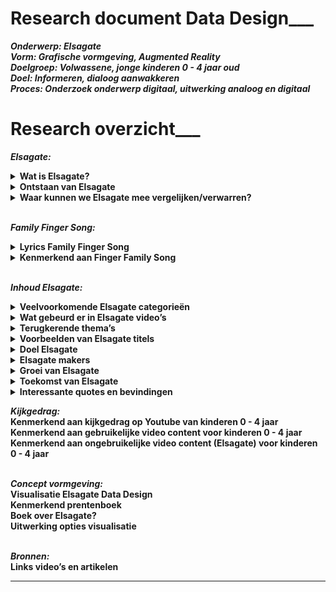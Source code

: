 # Research document Data Design___  


***Onderwerp: Elsagate <br>
Vorm: Grafische vormgeving, Augmented Reality<br>
Doelgroep: Volwassene, jonge kinderen 0 - 4 jaar oud<br>
Doel: Informeren, dialoog aanwakkeren<br>
Proces: Onderzoek onderwerp digitaal, uitwerking analoog en digitaal<br>***

# Research overzicht___ 

**_Elsagate:_** <br>
<details><summary><b>Wat is Elsagate?</b> </summary>
ElsaGate is een fenomeen op YouTube waarbij  video’s geschikt lijken voor jonge kinderen terwijl dit eigelijk niet het geval is. Het is verontrustend om te bedenken dat dit soort content op gigantisch veel kanalen terug te vinden is en het bijna onvermijdelijk is geworden voor jonge kinderen om deze video’s niet tegen te komen. 
<br><br>
  
Elsagate is de wolf in schaapskleren op Youtube. Er staan tig video’s online waarin bekende cartoonfiguren zoals Spiderman, Frozen Elsa, Joker en Mickey Mouse die vreemd of ongepaste gedrag vertonen. Deze video’s zijn specifiek gericht op jonge kinderen.
</details>

<details><summary><b>Ontstaan van Elsagate</b></summary>
Het is fenomeen is ontstaan vanuit het kinderliedje Finger Family Song. Dit is weer afkomstig van een veel oudere rijm liedje genaamd "Tommy Thumb", en mogelijk een Japans lied, "Ohanashi yubi-san" (Talking Fingers).
<br><br>
Een van de eerste Finger Family Song video’s ge-upload op Youtube kwam uit India.
</details>

<details><summary><b>Waar kunnen we Elsagate mee vergelijken/verwarren?</b></summary>
Uiteraard met cartoons voor volwassene. Denk aan;
<br><br>
- Happy Tree Friends<br>
- Don’t Hug Me I’m Scared<br>
- Southpark<br>
- Family Guy<br>
- Mr Pickles<br>
- The Simpsons<br>
- Futurama<br>
- Beavis and Butthead<br>
- Rick and Morty<br>
<br>
Een groot verschil met dit soort programma’s is dat deze opzettelijk bedoeld zijn voor de volwassene generatie en qua verhaallijn daar ook op inspeelt. De context heeft een diepere laag dan alleen educatie. Het kan bijvoorbeeld gaan over complexe systemen binnen de maatschappij of bewust een parodie zijn op elementen die volwassenen herkennen uit hun eigen dagelijks leven. 
Kinderprogramma’s (0 - 4 jaar) hebben daarentegen geen diepere laag behalve dat het simpele educatie en vermaak biedt. Het grote verschil tussen de twee is het motief. 
</details><br>

**_Family Finger Song:_**<br>
<details><summary><b>Lyrics Family Finger Song</b></summary>
<br><br>  
<i>Daddy finger, daddy finger. Where are you?
<br><br>
Here I am, here I am. 
How do you do?
<br><br>
Mommy finger, mommy finger.
Where are you?
<br><br>
Here I am, here I am.
How do you do?
<br><br>
Brother finger, brother finger.
Where are you? 
<br><br>
Here I am, here I am.
How do you do?
<br><br>
Sister finger, sister finger.
Where are you?
<br><br>
Here I am, here I am.
How do you do?
<br><br>
Baby finger, baby finger.
Where are you? 
<br><br>
Here I am, here I am.
  How do you do?</i>
<br><br> 
</details>  

<details><summary><b>Kenmerkend aan Finger Family Song</b></summary> 
De hiërarchie en het liedje constant herhalen:
<br> <br> 
Vader - Duim<br> 
Moeder - wijsvinger<br> 
Zoon - middelvinger<br> 
Dochter - Ringvinger<br> 
Baby (onbekend geslacht) - Roze<br> <br> 
</details><br> 


**_Inhoud Elsagate:_**<br>
<details><summary><b>Veelvoorkomende Elsagate categorieën</b></summary>

- Finger Family Song<br>
- Toys unboxing<br>
- Learn colours<br>
<br> 
</details>
  
<details><summary><b>Wat gebeurd er in Elsagate video’s</b></summary>
In de onschuldige essentie gaat het om kleuren en termen leren (dieren, familie, objecten) in de vorm van een kinderliedje dat zichzelf constant herhaalt. 
</details>
    
<details><summary><b>Terugkerende thema’s</b></summary>
- Stelen van alcohol en vechten<br>
- Ongelukken <br>
- Fobie voor spinnen en insecten<br>
- Eten en drinken van poep en plas <br>
- Naald injecties <br>
- Zwangerschap & abortus <br>
- Fysieke autoriteit tussen kind en volwassene <br>
- Seksualiseren van zwangere kinderen, wat gezien moet worden als iets positiefs  <br>
  <br>
  
  
</details> 
  
<details><summary><b>Voorbeelden van Elsagate titels </b></summary>
- Halloween Finger Family & more Halloween Songs for Children | Kids Halloween Songs Collection <br><br>
- Australian Animals Finger Family Song | Finger Family Nursery Rhymes <br><br>
- Farm Animals Finger Family and more Animals Songs | Finger Family Collection - Learn Animals Sounds <br><br>
- Safari Animals Finger Family Song | Elephant, Lion, Giraffe, Zebra & Hippo! Wild Animals for kids <br><br>
- Superheroes Finger Family and more Finger Family Songs! Superhero Finger Family Collection <br><br>
- Batman Finger Family Song, Superheroes and Villains! Batman, Joker, Riddler, Catwoman  <br><br>
- Spongebob Pineapple Raped Kidneys Harvested in Mexico! Finger Family Nursery Rhymes  <br><br>
- Lesbian Elsa Suicidal Emo Minion Leg Amputation in Tibet Full Episodes! finger family nursery rhymes <br><br>
</details>


<details><summary><b>Doel Elsagate </b></summary>
Volgens  https://www.youtube.com/watch?v=GiXrq5kleuM <br><br>
- Hit your friends<br>
- Blood is funny <br>
- Poop is for eating<br>
- When an adults sits on top of you, don’t fight back<br>
<br>
Doel, het normaliseren van ongepast contenten en thema’s. <br><br>

De inhoud van online kinderen is een van de weinige alternatieve manieren om geld te verdienen met 3D-animatie, omdat de esthetische normen lager zijn en onafhankelijke productie schaalvoordelen kan behalen. Het maakt gebruik van bestaande en gemakkelijk beschikbare inhoud (zoals personage modellen en motion-capture-bibliotheken) en het kan eindeloos worden herhaald en herzien.
<br>
</details>

<details><summary><b>Elsagate makers </b></summary>
- https://www.reddit.com/r/ElsaGate/comments/7bzjt5/possibly_creators_of_some_elsagate_2d_videos/<br><br>
- Videogyan (India) <br><br>
- Banana Cartoon (Egypt) When you go to their about page, you can find an email. When you search that in google, you discover that the account is associated to multiple brands that distribute viral content (mostly goals and football matches). Also, you can find it in a list of pwned email accounts. Searching for that email, you can discover that THESE VIDEOS ARE CREATED BY A COMPANY CALLED VIOLA TV.<br><br>
- De accounts~ van de eerste Elsagate video’s kwam van oorsprong uit India. <br><br>
- Elsagate video’s waarin echte mensen spelen komen voornamelijk uit Rusland blijkt. <br><br>
- Those mouth assets are from a 2010 Flash Animated show on YT, BFDI. These mouths are used everywhere because its probably what first appears when you search for "Mouth clipart”<br>
</details>

<details><summary><b>Groei van Elsagate </b></summary> 
Strategie erachter:<br><br>
- Video’s verschijnen op verschillenden kanalen. <br>
- Geen diefstal want uiteindelijk horen ze bij hetzelfde moeder-kanaal.<br>
- Een breed netwerk opzetten waardoor het lijkt alsof er een grote diversiteit is aan content. Dit is eigelijk een illusie!<br>
- Youtube search algorithms en recommended video hebben als functie dat niet een channel alle andere channels domineert. <br>
- Het laat een variatie aan video’s / content / kanalen zien.<br><br>

Voordeel voor de makers: Een channel post tig video’s per dag = alert voor Youtube en kans op delete van kanaal is groot. Tig channel post een video per dag per channel = omzeilen de regels van Youtube. Voor hen is het moeilijk om te traceren wie de makers zijn. <br>
</details> 

<details><summary><b>Toekomst van Elsagate </b></summary>
- Youtube heeft de regels voor het plaatsen van video’s aangescherpt. Men moet nu aanvinken dat de content geschikt is voor kinderen.<br> 
- Bewust maken dat die effect kan hebben op het referentiekader van kinderen.<br> 
- Bewust maken op een aandeel hebben in het verder verspreiden en ontwikkelen van dit soort content en de organisaties erachter. Kunnen in de toekomst geavanceerder worden? <br> 
- Is er een link met 4chan / 8chan / 8kun in dit systeem? Conspiracy? <br> 
- Volgens de wet, "you can't collect data on children under the age of 13 without parents permission” Ook wel COPPA genoemd. Houdt je je niet aan deze wet, loop je het risico op een boete van $42,000. Doordat men nu moet aangeven of het content is voor kinderen, verliezen makers advertentie inkomsten. Zal Elsagate een gat in de markt blijven daardoor of opdrogen? <br> 
- De video’s zijn zich nu ook aan het verspreiden op dailymotion.com en de content was ook terug te vinden in verschillende apps. Het verspreid zich dus naar andere platforms. <br>  
</details>

<details><summary><b>Interessante quotes en bevindingen</b></summary>

https://www.theverge.com/2017/12/8/16751206/elsagate-youtube-kids-creepy-conspiracy-theory <br> 
>“Many r/elsagate members firmly believe that there is some darker strategy at work within these videos that has yet to be revealed. “I believe there is something much more sinister going on with these videos, like mind control or behavior modification.”<br> <br> 


https://www.theverge.com/2017/12/8/16751206/elsagate-youtube-kids-creepy-conspiracy-theory<br> 
>“Yes, this is all about youtube’s monetization algorithms and people gaming the system to make money. Young children love children Frozen, and they love Spider-Man, and so the tagging system becomes self-fulfilling as people generate more Frozen and Spider-Man content to rack up views from children. The more views, the more exposure, the more money”.<br> <br> 

https://www.theverge.com/2017/12/8/16751206/elsagate-youtube-kids-creepy-conspiracy-theory
>“If you just want to get a load of clicks by appealing to kids, just rip a load of actual cartoons into your channel. There’s no need to do something as controversial as this that is obviously going to get flagged eventually”.<br> <br> 

https://www.theverge.com/2017/12/8/16751206/elsagate-youtube-kids-creepy-conspiracy-theory
>“Not suggesting incompetence, yes this is a deliberate act. But as BananaRama1 suggestions, the only conspiracy is people gaming the system to make money, and that could include bots making comments if it helps generate more views somehow.”<br> <br> 

https://www.youtube.com/watch?v=NkdycOa1gm8
>“Repetition is a tool in hypnosis”.<br> <br> 

https://www.ted.com/talks/james_bridle_the_nightmare_videos_of_children_s_youtube_and_what_s_wrong_with_the_internet_today
>“Fake news for kids”.<br> <br> 

https://www.theweek.co.uk/89701/does-elsagate-prove-youtube-is-too-big-to-control 
>“Does ‘Elsagate’ prove YouTube is too big to control?” <br> <br> 

https://www.reddit.com/r/ElsaGate/comments/dypmqb/elsagate_is_gonna_die_off_if_the_coppa_thing_goes/
>Because of the COPPA law “Almost everything will die off. ALL forms of animation. Anything gaming (because apparently gaming is just a kid thing). Lots of genres will die off”.<br> <br> 

https://www.reddit.com/r/ElsaGate/comments/dypmqb/elsagate_is_gonna_die_off_if_the_coppa_thing_goes/
>“If they find a video and deem it "child directed", they will fine the content creator like a redonkulous amount of money. So they could do that, and risk the fine, or basically have a channel death sentence by saying they are child directed. It's a lose lose situation”.<br> <br> 

https://youtube.fandom.com/wiki/Elsagate
>On November 28, Forbes presented Elsagate as an example of the "dark underbelly of the digital age". The article's author commented that the "gargantuan scale" of the problem seemed to indicate that children's content on YouTube had become "a monster beyond our control" and that "it's terrifying to imagine how many toddlers have been affected" by Elsagate, "in ways beyond our comprehension”.<br> <br> 


https://youtube.fandom.com/wiki/Elsagate
>The New York Times found that one of the channels featuring counterfeit cartoons, Super Zeus TV, was linked to a website called SuperKidsShop.com, registered in Ho Chi Minh City, Vietnam. A man working for SuperKidsShop.com confirmed that his partners were responsible for the videos, on which "a team of about 100 people" were working. Subsequent requests for an interview went unanswered.<br> <br> 


https://youtube.fandom.com/wiki/Elsagate
>On November 23, French-Canadian outlet Tabloïd released a video investigation about Toy Monster, a channel linked to Webs and Tiaras. They confronted the videos' creators – based out of the south shore of Quebec City – who refused to be interviewed. One of the actors featured in the videos anonymously stated that he was contractually obligated to refrain from comment. The investigation revealed that identical content was being posted on numerous channels apparently operated by the same people.<br> <br> 


https://youtube.fandom.com/wiki/Elsagate
>On November 22, 2017 YouTube announced that it had deleted over 50 channels and thousands of videos which did not fit the new guidelines. On November 27, the company said in a statement to BuzzFeed News that it had "terminated more than 270 accounts and removed over 150,000 videos", "turned off comments on more than 625,000 videos targeted by child predators" and "removed ads from nearly 2 million videos and over 50,000 channels masquerading as family-friendly content". Forbes commented that many problematic videos could still be seen on the platform and that "the sheer volume of videos hastily deleted from the site prove that YouTube's algorithms were utterly ineffective at protecting young children”.<br> <br> 

https://grapeshotmq.com.au/2018/06/news-elsagate/
>“Starting with Family Finger Song video - Around 10 videos later – the content becoming stranger and stranger – I came across a thumbnail that depicted a scary looking, long haired woman (think Samara from The Ring) between two crying children. Jackpot! Titled ‘Kartun Lucu Upin Dan Ipin 2018, Rumah Hantu, The Best Cartoons The newest compilation Part 1’ the video depicts two strange baby characters exploring a haunted house (complete with unnerving horror soundtrack) and being terrorised by the long-haired ghost lady. Later, a humanoid creature in a straight jacket and covered in blood opens bursts through the door and hunts the two kids while they try to hide. The kind of shit that would give a toddler nightmares”.<br> <br> 


https://www.reddit.com/r/conspiracy/comments/7uaqir/4chan_partially_uncovers_connection_between_the/
>“4chan /pol/ user stumbled upon h3h3 podcast about elsagate videos, after which he decided to check them out himself. He got intrigued about the gibberish comments and for some reason tried to decode them. Decoding the comments led to ciphered twitter pages, and deciphering them led to more videos, more ciphered images and comments, and eventually to a document describing "pig pen cipher", which gave us half an url for something called "the final cipher", the most important discovery however was that one of the ciphered messages led us to a yahoo conversation posted by the same person that comments gibberish on elsagate videos. The yahoo post goes deeply into describing an organization called "The finders", who are allegedly connected to child traficking/CIA. Why would a person with such knowledge of the group go as far as ciphering youtube comments on elsagate videos?”<br> <br> 


https://www.reddit.com/r/conspiracy/comments/7t1082/a_woman_registered_a_company_in_china_and_hired/
>“Unlike many countries where kids are exposed to the Elsagate clips when they use Youtube, China has blocked Youtube and other foreign media websites long time ago. However, similar videos still manage to percolate and appear on Chinese media sites since 2016. Early this month, these videos finally gained the attention of Chinese mainstream media and have been immediately deleted.<br> 
Ok, enough of this jibber jabber. So the official department who is responsible for censoring videos and books found a company who is not only translating elsagate videos downloaded from Youtube, but also producing similar videos with dolls, toys and real actors including kids and adults. This company was registered by a woman, who, according to the registration info, is either from Hong Kong, or Macao, or Taiwan. This woman only contacts her employees via QQ, an instant messaging tool like Skype, and sends manuscripts to them to shoot videos accordingly.
The above is from a Chinese media site, http://new.qq.com/omn/20180122/20180122A0PTFG.html
Now many people are suspecting these homemade elsagate videos, whose prime target is kids, are not only immoral but also politically motivated.”<br> <br> 

https://www.theverge.com/2017/12/8/16751206/elsagate-youtube-kids-creepy-conspiracy-theory
>One theory currently making its way through r/elsagate has to do with how some of these videos use colors. Naming colors is a classic kid’s game, but some users have found the same pattern of colors used over and over: red, blue, yellow, pink, green. Is it some kind of code? One member made the connection to the use of color associations in cult abuse: were Elsagate videos triggering some kind of pre-programmed response in children? Often there would be gibberish comments at the bottom of the videos, either bots trying to game the algorithm or, if you believe 4chan, some kind of coded message.“I saw the video where some guy decrypted the code on a hidden YouTube video so that each color had a corresponding command/theme assigned to it,” one poster wrote. “Really creepy shit.”<br> <br> 

- Type VVG in de Youtube zoekbalk en er verschijnen talloze rare afspeellijsten met Elsagate video’s. <br> <br> 

- Misschien is het wel een soort tegenreactie op de huidige educative content voor kinderen? “…Don’t share the American idea form of what acceptable children’s entertainment looks like.”<br> <br> 

- Typerend is het uploaden van video’s, verwijderd worden, her-uploaden onder een andere naam, keer op keer!<br> <br> 

- Elsagate video’s ook gevonden op in de Appstore (inmiddels verwijderd). <br> <br> 

https://www.reddit.com/r/conspiracy/comments/7e90wi/elsagate_doesnt_just_exist_on_youtube_they_also/
>So the people telling you it's not deliberate, or an AI algorithm splicing together different videos are full of shit. I don't know if the games have been removed (probably not), but many involved objectives such as performing a C section on a pregnant Elsa. I saw my daughter (then 4) playing it. She also found a ton of similar games on a website called http://www.mafa.com, which can also be found by googling "girl games”. This network is way more extensive than most realize, so don't let people distract you with their bullshit theories.
Edit: another reason I don't believe it's "random", is how often "finger family song" is associated with these videos. Listen to the lyrics to the song, it reads exactly like something an adult would recite to a child to groom them for molestation. <br> <br> 

https://www.nytimes.com/2019/06/14/opinion/youtube-algorithm.html
>The problem hasn’t been fixed. Nearly two years after “Elsagate,” as the issue with unsuitable content was dubbed, the issue still persists. In 2019, researchers analyzed thousands of videos targeted at toddlers aged between 1 and 5 featuring characters popular with kids. They also tracked how YouTube recommended subsequent videos and found that there’s a 3.5 percent chance of a child coming across inappropriate footage within 10 clicks of a child-friendly video.That’s particularly concerning because of data analyzed for my book, “YouTubers,” published this week, by The Insights People, who survey 20,000 children and their parents about their media usage. Just four in 10 parents always monitor their child’s YouTube usage — and one in 20 children aged 4-to-12 say their parents never check what they’re watching. <br> <br> 

https://www.theweek.co.uk/89701/does-elsagate-prove-youtube-is-too-big-to-control
>Contrary to what some parents may believe, content on YouTube’s dedicated Kids app is not curated or even pre-screened by humans. Instead, suggested videos appear in its autoplay list automatically based on shared keywords or similar audiences.
The sheer size of YouTube’s catalogue goes beyond the capabilities of human oversight. Content is uploaded to the platform at the equivalent of 400 hours of video every minute, according to Statista.<br> <br> 

https://arxiv.org/pdf/1901.07046.pdf
>Most of the disturbing and restricted videos in the Elsagate-related videos are in: Entertainment (24% and 31%), People & Blogs (28% and 22%), and Film & Animation (22% and 12%).<br> 





</details>


**_Kijkgedrag:_ <br>
Kenmerkend aan kijkgedrag op Youtube van kinderen 0 - 4 jaar <br>
Kenmerkend aan gebruikelijke video content voor kinderen 0 - 4 jaar <br>
Kenmerkend aan ongebruikelijke video content (Elsagate) voor kinderen 0 - 4 jaar** <br> <br>  


**_Concept vormgeving:_ <br> 
Visualisatie Elsagate Data Design <br>
Kenmerkend prentenboek <br>
Boek over Elsagate? <br>
Uitwerking opties visualisatie** <br> <br> 


**_Bronnen:_ <br>
Links video’s en artikelen**<br> 


___________________________________________________________________________
